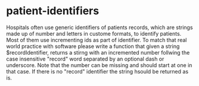 # patient-identifiers
Hospitals often use generic identifiers of patients records, which are strings made up of number and letters in custome formats, to identify patients.  Most of them use incrementing ids as part of identifier.  To match that real world practice with software please write a function that given a string $recordIdentifier, returns a stirng with an incremented number follwing the case insensitive "record" word separated by an optional dash or underscore.  Note that the number can be missing and should start at one in that case. If there is no "record" identifier the string hsould be returned as is.
